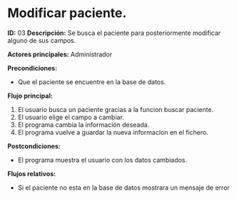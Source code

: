 # Modificar paciente.

**ID:** 03	**Descripción:** Se busca el paciente para posteriormente modificar alguno de sus campos.

**Actores principales:** Administrador

**Precondiciones:**
* Que el paciente se encuentre en la base de datos.
	

**Flujo principal:**
1. El usuario busca un paciente gracias a la funcion buscar paciente.
2. El usuario elige el campo a cambiar.
3. El programa cambia la información deseada.
4. El programa vuelve a guardar la nueva informacion en el fichero.

**Postcondiciones:**
* El programa muestra el usuario con los datos cambiados.

**Flujos relativos:**
* Si el paciente no esta en la base de datos mostrara un mensaje de error
